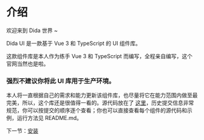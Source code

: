 # 介绍

欢迎来到 Dida 世界 ~

Dida UI 是一款基于 Vue 3 和 TypeScript 的 UI 组件库。

这款组件库是本人作为练手 Vue 3 和 TypeScript 而编写，全程亲自编写，这个官网当然也是啦。

### 强烈不建议你将此 UI 库用于生产环境。

本人将一直根据自己的需求和能力更新该组件库，也尽量将它在能力范围内做至最完美，所以，这个库还是很值得一看的。源代码放在了 [这里](https://github.com/NiceyLai/Dida-UI-vue3)，历史提交信息非常规范，你可以按提交的顺序逐个查看；你也可以直接查看每个组件的源代码和示例，运行方法见 README.md。

下一节：[安装](#/doc/install)